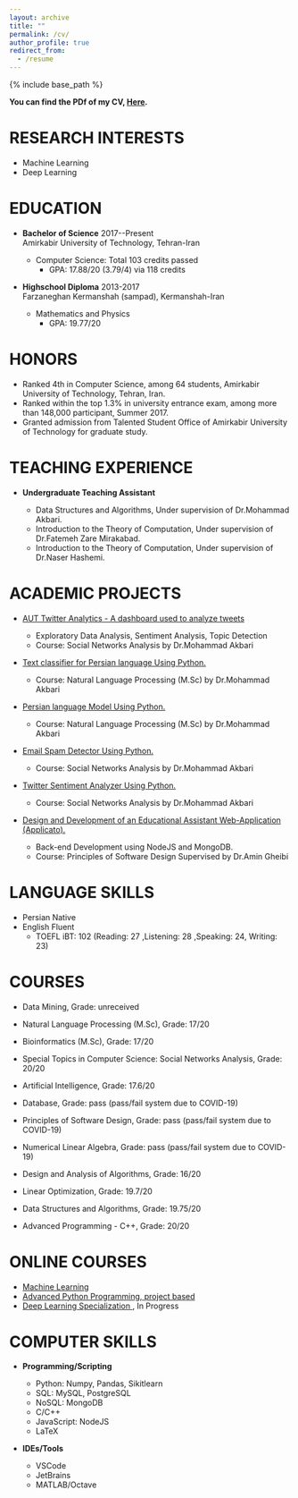 ```yaml
---
layout: archive
title: ""
permalink: /cv/
author_profile: true
redirect_from:
  - /resume
---
```


{% include base_path %}

**You can find the PDf of my CV, [Here](https://rezvankaraji.github.io/files/CV.pdf).**


RESEARCH INTERESTS
==================

-   Machine Learning
-   Deep Learning



EDUCATION
=========

-   **Bachelor of Science** 2017--Present\
    Amirkabir University of Technology, Tehran-Iran
    -   Computer Science: Total 103 credits passed
        -   GPA: 17.88/20 (3.79/4) via 118 credits

-   **Highschool Diploma** 2013-2017\
    Farzaneghan Kermanshah (sampad), Kermanshah-Iran
    -   Mathematics and Physics
        -   GPA: 19.77/20
        


HONORS
======
-   Ranked 4th in Computer Science, among 64 students, Amirkabir
    University of Technology, Tehran, Iran.
-   Ranked within the top 1.3% in university entrance exam, among more
    than 148,000 participant, Summer 2017.
-   Granted admission from Talented Student Office of Amirkabir
    University of Technology for graduate study.
    


TEACHING EXPERIENCE
===================
-   **Undergraduate Teaching Assistant**

    -   Data Structures and Algorithms, Under supervision of Dr.Mohammad Akbari.
    -   Introduction to the Theory of Computation, Under supervision of Dr.Fatemeh Zare Mirakabad.
    -   Introduction to the Theory of Computation, Under supervision of Dr.Naser Hashemi.



ACADEMIC PROJECTS
=================
-   [AUT Twitter Analytics - A dashboard used to analyze
    tweets](https://github.com/AUT-Twitter-Analytics)
    -   Exploratory Data Analysis, Sentiment Analysis, Topic Detection
    -   Course: Social Networks Analysis by Dr.Mohammad Akbari

-   [Text classifier for Persian language Using
    Python.](https://bit.ly/3smNFbz)
    -   Course: Natural Language Processing (M.Sc) by Dr.Mohammad Akbari

-   [Persian language Model Using Python.](https://bit.ly/3bF2Zuo)  
    -   Course: Natural Language Processing (M.Sc) by Dr.Mohammad Akbari

-   [Email Spam Detector Using Python.](https://bit.ly/39y6Rus) 
    -   Course: Social Networks Analysis by Dr.Mohammad Akbari

-   [Twitter Sentiment Analyzer Using Python.](https://bit.ly/38K9gmG)  
    -   Course: Social Networks Analysis by Dr.Mohammad Akbari

-   [Design and Development of an Educational Assistant Web-Application
    (Applicato).](https://gitlab.com/applicato/back-end)
    -   Back-end Development using NodeJS and MongoDB.
    -   Course: Principles of Software Design Supervised by Dr.Amin Gheibi



LANGUAGE SKILLS
===============
-   Persian Native
-   English Fluent
    -   TOEFL iBT: 102 (Reading: 27 ,Listening: 28 ,Speaking: 24, Writing: 23)



COURSES
=======
-   Data Mining, Grade: unreceived

-   Natural Language Processing (M.Sc), Grade: 17/20

-   Bioinformatics (M.Sc), Grade: 17/20

-   Special Topics in Computer Science: Social Networks Analysis, Grade: 20/20

-   Artificial Intelligence, Grade: 17.6/20

-   Database, Grade: pass (pass/fail system due to COVID-19)

-   Principles of Software Design, Grade: pass (pass/fail system due to COVID-19)

-   Numerical Linear Algebra, Grade: pass (pass/fail system due to COVID-19)

-   Design and Analysis of Algorithms, Grade: 16/20

-   Linear Optimization, Grade: 19.7/20

-   Data Structures and Algorithms, Grade: 19.75/20

-   Advanced Programming - C++, Grade: 20/20



ONLINE COURSES
==============
-   [Machine Learning](https://www.coursera.org/learn/machine-learning)
-   [Advanced Python Programming, project
    based](https://quera.ir/college/land/3078/)
-   [Deep Learning Specialization
    ](https://www.coursera.org/specializations/deep-learning?/), In Progress



COMPUTER SKILLS
===============
-   **Programming/Scripting**
    -   Python:   Numpy, Pandas, Sikitlearn
    -   SQL:  MySQL, PostgreSQL
    -   NoSQL:  MongoDB
    -   C/C++
    -   JavaScript:   NodeJS
    -   LaTeX

-   **IDEs/Tools**
    -   VSCode
    -   JetBrains
    -   MATLAB/Octave
